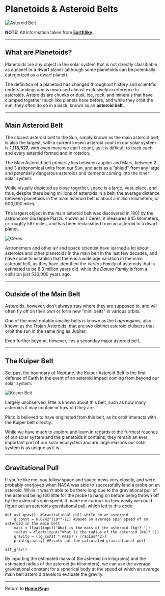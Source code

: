 # Planetoids & Asteroid Belts
![Asteroid Belt](https://images.immediate.co.uk/production/volatile/sites/25/2020/02/Kuiper-Belt-a5d1d25.jpg?webp=true&quality=90&resize=620%2C413 "Asteroid Belt with Orbits")

**NOTE:** All information taken from __[EarthSky](https://earthsky.org/space/what-is-the-asteroid-belt/)__.

---
## What are Planetoids?
Planetoids are any object in the solar system that is not directly classifiable as a planet or a dwarf planet (although some planetoids can be potentially categorized as a dwarf planet). 

The definition of a planetoid has changed throughout history and scientific understanding, and is now used almost exclusively in reference to asteroids. Asteroids are chunks or dust, ice, rock, and minerals that have clumped together much like planets have before, and while they orbit the sun, they often do so in a pack, known as an **asteroid belt**. 

---
## Main Asteroid Belt
The closest asteroid belt to the Sun, simply known as the main asteroid belt, is also the largest, with a current known asteroid count in our solar system is **1,113,527**, with even more we can't count, as it is difficult to track each and every asteroid formed and in rotation.

The Main Asteroid belt primarily lies between Jupiter and Mars, between 2 and 3 astronomical units from our Sun, and acts as a "shield" from any large and potentially dangerous asteroids and coments coming into the inner solar system. 

While visually depicted as close together, space is a large, vast, place, and thus, despite there being millions of asteroids in a belt, the average distance between planetoids in the main asteroid belt is about a million kilometers, or 600,000 miles. 

The largest object in the main asteroid belt was discovered in 1801 by the astronomer Giuseppe Piazzi. Known as 1 Ceres, it measures 945 kilometers, or roughly 587 miles, and has been reclassified from an asteroid to a dwarf planet.

![Ceres](https://earthsky.org/upl/2020/01/ceres-bright-spots-e1578225503172.jpg "1 Ceres, the largest asteroid")

Astronemers and other air and space scientist have learned a lot about asteroids and other planetoids in the main belt in the last few decades, and have come to establish that there is a wide age variation in the main asteroid belt, as they have identified the *Veritas Family* of asteroids that is estimated to be 8.3 million years old, while the *Datura Family* is from a collision just 530,000 years ago.

---
## Outside of the Main Belt
Asteroids, however, don't always stay where they are supposed to, and will often fly off on their own or form new "mini belts" in various orbits. 

One of the most notable smaller belts is known as the *Lagrangians*, also known as the Trojan Asteroids, that are two distinct asteroid clulsters that orbit the sun in the same ring as Jupiter.

Even further beyond, however, lies a seconday major asteroid belt...

---
## The Kuiper Belt
Set past the boundary of Neptune, the Kuiper Asteroid Belt is the first defense of Earth in the event of an asteroid impact coming from beyond our solar system.

![Kuiper Belt](https://solarsystem.nasa.gov/internal_resources/3253 "The Kuiper Asteroid Belt")

Largely unobserved, little is known about this belt, such as how many asteroids it may contain or how old they are.

Pluto is believed to have originated from this belt, as its orbit interacts with the Kuiper belt directly.

While we have much to explore and learn in regards to the furthest reaches of our solar system and the planetoids it contains, they remain an ever important part of our solar ecosystem and are large reasons our solar system is as unique as it is.

---
## Gravitational Pull
If you're like me, you follow space and space news very closely, and were probably overjoyed when NASA was able to successfully land a probe on an asteroid. While it wasn't able to be there long due to the graviational pull of the asteroid being t00 little for the probe to hang on before being thrown off by the asteroid's spin speed, it made me curious on how easily we could figure out an asteroids gravitational pull, which led to this code:

    def ast_grav(): #Gravitational pull while on an asteroid
        g_const = 6.6742*(10**-11) #Based on average spin speed of an asteroid in the main belt
        mass = float(input("What is the mass of the asteroid (kg)? "))
        radius = float(input("What is the radius of the asteroid (km)? "))
        gravity = ((g_const * mass) / (radius**2))
        print(gravity) #Prints out the calculated gravitational pull
    
    ast_grav()

By inputting the estimated mass of the asteroid (in kilograms) and the estimated radius of the asteroid (in kilometers), we can use the average gravitational constant for a spherical body at the speed of which an average main belt asteroid travels to evaluate the gravity.

---

Return to __[Home Page](README.md)__.